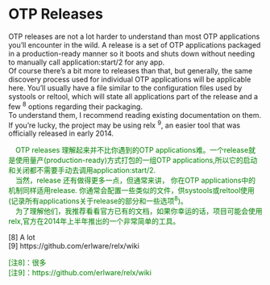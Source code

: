# OTP Releases

OTP releases are not a lot harder to understand than most OTP applications you’ll encounter in the wild. A release is a set of OTP applications packaged in a production-ready manner so it boots and shuts down without needing to manually call application:start/2 for any app.<br>
Of course there’s a bit more to releases than that, but generally, the same discovery process used for individual OTP applications will be applicable here.
You’ll usually have a file similar to the configuration files used by systools or reltool, which will state all applications part of the release and a few <sup>8</sup> options regarding their packaging.<br>
To understand them, I recommend reading existing documentation on them. If you’re lucky, the project may be using relx <sup>9</sup>, an easier tool that was officially released in early 2014.
<p></p>
<font color="green">
&emsp;OTP releases 理解起来并不比你遇到的OTP applications难。一个release就是使用量产(production-ready)方式打包的一组OTP applications,所以它的启动和关闭都不需要手动去调用application:start/2.<br>
&emsp;当然，release 还有做得更多一点，但通常来讲， 你在OTP applications中的机制同样适用release.
你通常会配置一些类似的文件，供systools或reltool使用(记录所有applications关于release的部分和一些选项<sup>8</sup>)。<br>
&emsp;为了理解他们，我推荐看看官方已有的文档，如果你幸运的话，项目可能会使用relx,官方在2014年上半年推出的一个非常简单的工具。
</font>
<p></p>
[8] A lot <br>
[9] https://github.com/erlware/relx/wiki
<p></p>
<font color="green">
[注8]：很多<br>
[注9]：https://github.com/erlware/relx/wiki
</font>
